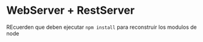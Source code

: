 # WebServer + RestServer

REcuerden que deben ejecutar ```npm install``` para reconstruir los modulos de node
